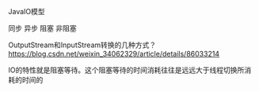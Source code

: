 JavaIO模型

同步
异步
阻塞
非阻塞

OutputStream和InputStream转换的几种方式？
https://blog.csdn.net/weixin_34062329/article/details/86033214


IO的特性就是阻塞等待。这个阻塞等待的时间消耗往往是远远大于线程切换所消耗的时间的